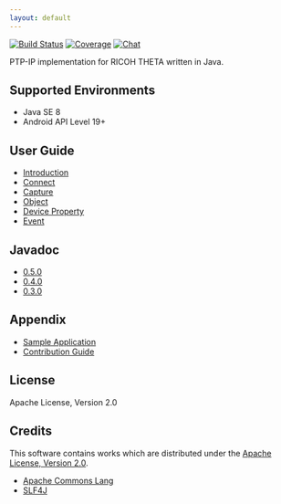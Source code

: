 ```yaml
---
layout: default
---
```


[![Build Status][travis-image]][travis-url] [![Coverage][sonar-image]][sonar-url] [![Chat][gitter-image]][gitter-url]

[travis-url]:https://travis-ci.org/shrhdk/theta4j
[travis-image]:https://travis-ci.org/shrhdk/theta4j.svg?branch=master
[sonar-url]:https://sonarcloud.io/organizations/theta4j
[sonar-image]:https://sonarcloud.io/api/project_badges/measure?project=theta4j:v1&metric=alert_status
[gitter-url]:https://gitter.im/shrhdk/theta4j?utm_source=badge&utm_medium=badge&utm_campaign=pr-badge&utm_content=badge
[gitter-image]:https://badges.gitter.im/Join%20Chat.svg

PTP-IP implementation for RICOH THETA written in Java.

## Supported Environments

- Java SE 8
- Android API Level 19+

## User Guide

- [Introduction](doc/introduction.html)
- [Connect](doc/connect.html)
- [Capture](doc/capture.html)
- [Object](doc/object.html)
- [Device Property](doc/property.html)
- [Event](doc/event.html)

## Javadoc

- [0.5.0](javadoc/0.5.0)
- [0.4.0](javadoc/0.4.0)
- [0.3.0](javadoc/0.3.0)

## Appendix

- [Sample Application](https://github.com/shrhdk/theta4j/blob/master/v1-sample/src/main/java/org/theta4j/sample/ThetaCapturer.java)
- [Contribution Guide](doc/contribution.html)

## License

Apache License, Version 2.0

## Credits

This software contains works which are distributed under the [Apache License, Version 2.0](http://www.apache.org/licenses/LICENSE-2.0.html).

- [Apache Commons Lang](https://github.com/apache/commons-lang/blob/master/NOTICE.txt)
- [SLF4J](http://www.slf4j.org/license.html)
